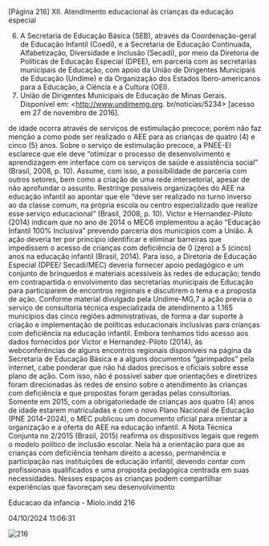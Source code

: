[Página 216]
XII. Atendimento educacional às crianças da educação especial

6. A Secretaria de Educação Básica
(SEB), através da Coordenação-geral
de Educação Infantil (Coedi), e a
Secretaria de Educação Continuada,
Alfabetização, Diversidade e
Inclusão (Secadi), por meio da
Diretoria de Políticas de Educação
Especial (DPEE), em parceria com as
secretarias municipais de Educação,
com apoio da União de Dirigentes
Municipais de Educação (Undime)
e da Organização dos Estados Ibero-americanos para a Educação, a
Ciência e a Cultura (OEI).
7. União de Dirigentes Municipais de
Educação de Minas Gerais. Disponível
em: <http://www.undimemg.org.
br/noticias/5234> [acesso em 27 de
novembro de 2016].

de idade ocorra através de serviços de estimulação precoce; porém não
faz menção a como pode ser realizado o AEE para as crianças de quatro
(4) e cinco (5) anos.
Sobre o serviço de estimulação precoce, a PNEE-EI esclarece que
ele deve “otimizar o processo de desenvolvimento e aprendizagem em
interface com os serviços de saúde e assistência social” (Brasil, 2008, p.
10). Assume, com isso, a possibilidade de parceria com outros setores,
bem como a criação de uma rede intersetorial, apesar de não aprofundar o assunto. Restringe possíveis organizações do AEE na educação
infantil ao apontar que ele “deve ser realizado no turno inverso ao da
classe comum, na própria escola ou centro especializado que realize
esse serviço educacional” (Brasil, 2008, p. 10).
Victor e Hernandez-Piloto (2014) indicam que no ano de 2014 o
MEC6 implementou a ação “Educação Infantil 100% Inclusiva” prevendo parceria dos municípios com a União. A ação deveria ter por
princípio identificar e eliminar barreiras que impedissem o acesso de
crianças com deficiência de 0 (zero) a 5 (cinco) anos na educação infantil (Brasil, 2014). Para isso, a Diretoria de Educação Especial (DPEE/
Secadi/MEC) deveria fornecer apoio pedagógico e um conjunto de
brinquedos e materiais acessíveis às redes de educação; tendo em
contrapartida o envolvimento das secretarias municipais de Educação
para participarem de encontros regionais e discutirem o tema e a proposta de ação. Conforme material divulgado pela Undime-MG,7 a ação
previa o serviço de consultoria técnica especializada de atendimento a
1.165 municípios das cinco regiões administrativas, de forma a dar suporte à criação e implementação de políticas educacionais inclusivas
para crianças com deficiência na educação infantil.
Embora tenhamos tido acesso aos dados fornecidos por Victor e
Hernandez-Piloto (2014), às webconferências de alguns encontros regionais disponíveis na página da Secretaria de Educação Básica e a
alguns documentos “garimpados” pela internet, cabe ponderar que
não há dados precisos e oficiais sobre esse plano de ação. Com isso,
não é possível saber que orientações e diretrizes foram direcionadas
às redes de ensino sobre o atendimento às crianças com deficiência e
que propostas foram geradas pelas consultorias.
Somente em 2015, com a obrigatoriedade de crianças aos quatro
(4) anos de idade estarem matriculadas e com o novo Plano Nacional
de Educação (PNE 2014–2024), o MEC publicou um documento oficial
para orientar a organização e a oferta do AEE na educação infantil.
A Nota Técnica Conjunta no 2/2015 (Brasil, 2015) reafirma os dispositivos legais que regem o modelo político de inclusão escolar. Nela
há a orientação para que as crianças com deficiência tenham direito
a acesso, permanência e participação nas instituições de educação
infantil, devendo contar com profissionais qualificados e uma proposta
pedagógica centrada em suas necessidades. Nesses espaços as crianças
podem compartilhar experiências que favoreçam seu desenvolvimento


Educacao da infancia - Miolo.indd 216

04/10/2024 11:06:31

![216](./img/page_216-01.jpg)
